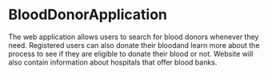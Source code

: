 # BloodDonorApplication
The web application allows users to search for blood donors whenever they need. Registered users can also donate their bloodand learn more about the process to see if they are eligible to donate their blood or not. Website will also contain information about hospitals that offer blood banks.
